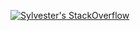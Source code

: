 <!-- <a href="https://app.daily.dev/kennexcorp"><img src="https://github.com/Kennexcorp/Kennexcorp/blob/master/devcard.svg" width="50%" height="50%" alt="Kene Sylvester O.'s Dev Card"/></a> -->

<!-- [![Kennexcorp's GitHub stats](https://github-readme-stats.vercel.app/api?username=kennexcorp&show_icons=true&theme=dark)] -->
<!-- [![Top Langs](https://github-readme-stats.vercel.app/api/top-langs/?username=kennexcorp)](https://github.com/kennexcorp/github-readme-stats) -->


[![Sylvester's StackOverflow](https://github-readme-stackoverflow.vercel.app/?userID=5457036)](https://stackoverflow.com/users/5457036/ekene-oguikpu)

